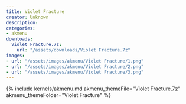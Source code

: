 ```yaml
---
title: Violet Fracture
creator: Unknown
description: 
categories:
- akmenu
downloads:
  Violet Fracture.7z:
    url: "/assets/downloads/Violet Fracture.7z"
images:
- url: "/assets/images/akmenu/Violet Fracture/1.png"
- url: "/assets/images/akmenu/Violet Fracture/2.png"
- url: "/assets/images/akmenu/Violet Fracture/3.png"
---
```


{% include kernels/akmenu.md akmenu_themeFile="Violet Fracture.7z" akmenu_themeFolder="Violet Fracture" %}
